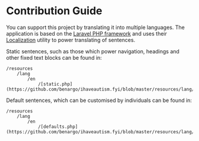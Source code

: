 # Contribution Guide

You can support this project by translating it into multiple languages. The application is based on the [Laravel PHP framework](https://laravel.com) and uses their [Localization](https://laravel.com/docs/master/localization) utility to power translating of sentences.

Static sentences, such as those which power navigation, headings and other fixed text blocks can be found in:

    /resources
        /lang
            /en
                /[static.php](https://github.com/benargo/ihaveautism.fyi/blob/master/resources/lang/en/static.php)

Default sentences, which can be customised by individuals can be found in:

    /resources
        /lang
            /en
                /[defaults.php](https://github.com/benargo/ihaveautism.fyi/blob/master/resources/lang/en/defaults.php)
